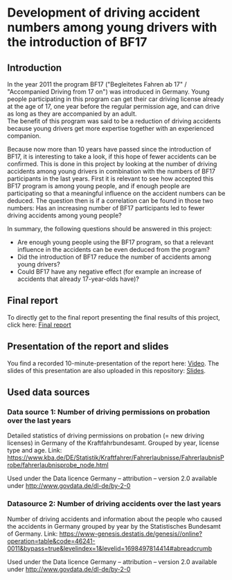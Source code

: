 # Development of driving accident numbers among young drivers with the introduction of BF17
## Introduction
In the year 2011 the program BF17 ("Begleitetes Fahren ab 17" / "Accompanied Driving from 17 on") was introduced in Germany. 
Young people participating in this program can get their car driving license already at the age of 17, one year before the regular permission age, and can drive as long as they are accompanied by an adult.\
The benefit of this program was said to be a reduction of driving accidents because young drivers get more expertise together with an experienced companion.

Because now more than 10 years have passed since the introduction of BF17, it is interesting to take a look, if this hope of fewer accidents can be confirmed.
This is done in this project by looking at the number of driving accidents among young drivers in combination with the numbers of BF17 participants in the last years. 
First it is relevant to see how accepted this BF17 program is among young people, and if enough people are participating so that a meaningful influence on the accident numbers can be deduced.
The question then is if a correlation can be found in those two numbers: Has an increasing number of BF17 participants led to fewer driving accidents among young people?

In summary, the following questions should be answered in this project:
- Are enough young people using the BF17 program, so that a relevant influence in the accidents can be even deduced from the program?
- Did the introduction of BF17 reduce the number of accidents among young drivers?
- Could BF17 have any negative effect (for example an increase of accidents that already 17-year-olds have)?

## Final report
To directly get to the final report presenting the final results of this project, click here: [Final report](https://github.com/Domi020/made/blob/main/project/report.ipynb)

## Presentation of the report and slides
You find a recorded 10-minute-presentation of the report here: [Video](https://github.com/Domi020/made/blob/main/project/presentation-video.md).
The slides of this presentation are also uploaded in this repository: [Slides](https://github.com/Domi020/made/blob/main/project/slides.pdf).

## Used data sources
### Data source 1: Number of driving permissions on probation over the last years
Detailed statistics of driving permissions on probation (= new driving licenses) in Germany of the Kraftfahrbundesamt.
Grouped by year, license type and age.
Link: https://www.kba.de/DE/Statistik/Kraftfahrer/Fahrerlaubnisse/FahrerlaubnisProbe/fahrerlaubnisprobe_node.html

Used under the Data licence Germany – attribution – version 2.0 available under http://www.govdata.de/dl-de/by-2-0





### Datasource 2: Number of driving accidents over the last years
Number of driving accidents and information about the people who caused the accidents in Germany grouped by year by the Statistisches Bundesamt of Germany.
Link: https://www-genesis.destatis.de/genesis//online?operation=table&code=46241-0011&bypass=true&levelindex=1&levelid=1698497814414#abreadcrumb

Used under the Data licence Germany – attribution – version 2.0 available under http://www.govdata.de/dl-de/by-2-0

